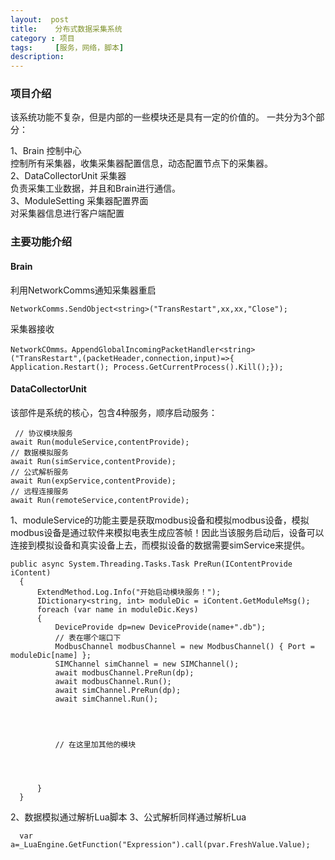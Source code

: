```yaml
---
layout:  post
title:    分布式数据采集系统
category : 项目
tags:     [服务，网络，脚本]
description:
---
```



### 项目介绍
  该系统功能不复杂，但是内部的一些模块还是具有一定的价值的。
  一共分为3个部分：     

  1、Brain 控制中心   
  控制所有采集器，收集采集器配置信息，动态配置节点下的采集器。       
  2、DataCollectorUnit 采集器   
  负责采集工业数据，并且和Brain进行通信。      
  3、ModuleSetting 采集器配置界面     
  对采集器信息进行客户端配置


### 主要功能介绍
#### Brain
  利用NetworkComms通知采集器重启


    NetworkComms.SendObject<string>("TransRestart",xx,xx,"Close");
  采集器接收


    NetworkCOmms。AppendGlobalIncomingPacketHandler<string>("TransRestart",(packetHeader,connection,input)=>{ Application.Restart(); Process.GetCurrentProcess().Kill();});


#### DataCollectorUnit
该部件是系统的核心，包含4种服务，顺序启动服务：


     // 协议模块服务
    await Run(moduleService,contentProvide);
    // 数据模拟服务
    await Run(simService,contentProvide);
    // 公式解析服务
    await Run(expService,contentProvide);
    // 远程连接服务
    await Run(remoteService,contentProvide);




1、moduleService的功能主要是获取modbus设备和模拟modbus设备，模拟modbus设备是通过软件来模拟电表生成应答帧！因此当该服务启动后，设备可以连接到模拟设备和真实设备上去，而模拟设备的数据需要simService来提供。


    public async System.Threading.Tasks.Task PreRun(IContentProvide iContent)
      {
          ExtendMethod.Log.Info("开始启动模块服务！");
          IDictionary<string, int> moduleDic = iContent.GetModuleMsg();       
          foreach (var name in moduleDic.Keys)
          {
              DeviceProvide dp=new DeviceProvide(name+".db");
              // 表在哪个端口下
              ModbusChannel modbusChannel = new ModbusChannel() { Port = moduleDic[name] };
              SIMChannel simChannel = new SIMChannel();
              await modbusChannel.PreRun(dp);
              await modbusChannel.Run();
              await simChannel.PreRun(dp);
              await simChannel.Run();




              // 在这里加其他的模块




          }
      }




  2、数据模拟通过解析Lua脚本
  3、公式解析同样通过解析Lua


      var a=_LuaEngine.GetFunction("Expression").call(pvar.FreshValue.Value);
